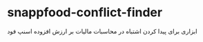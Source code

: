 # snappfood-conflict-finder
ابزاری برای پیدا کردن اشتباه در محاسبات مالیات بر ارزش افزوده اسنپ فود 
